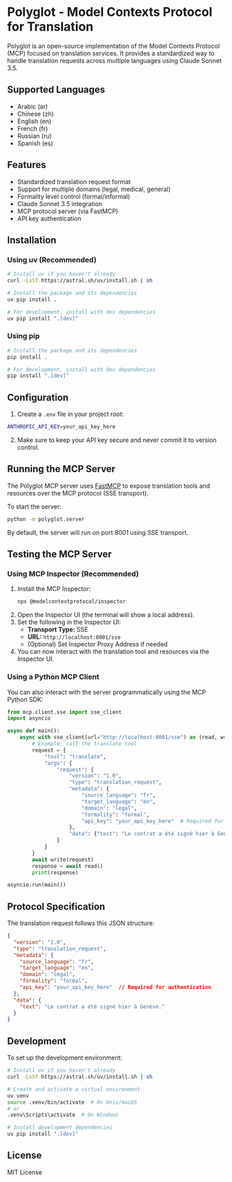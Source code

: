 # Polyglot - Model Contexts Protocol for Translation

Polyglot is an open-source implementation of the Model Contexts Protocol (MCP) focused on translation services. It provides a standardized way to handle translation requests across multiple languages using Claude Sonnet 3.5.

## Supported Languages

- Arabic (ar)
- Chinese (zh)
- English (en)
- French (fr)
- Russian (ru)
- Spanish (es)

## Features

- Standardized translation request format
- Support for multiple domains (legal, medical, general)
- Formality level control (formal/informal)
- Claude Sonnet 3.5 integration
- MCP protocol server (via FastMCP)
- API key authentication

## Installation

### Using uv (Recommended)

```bash
# Install uv if you haven't already
curl -LsSf https://astral.sh/uv/install.sh | sh

# Install the package and its dependencies
uv pip install .

# For development, install with dev dependencies
uv pip install ".[dev]"
```

### Using pip

```bash
# Install the package and its dependencies
pip install .

# For development, install with dev dependencies
pip install ".[dev]"
```

## Configuration

1. Create a `.env` file in your project root:
```bash
ANTHROPIC_API_KEY=your_api_key_here
```

2. Make sure to keep your API key secure and never commit it to version control.

## Running the MCP Server

The Polyglot MCP server uses [FastMCP](https://github.com/modelcontextprotocol/python-sdk) to expose translation tools and resources over the MCP protocol (SSE transport).

To start the server:

```bash
python -m polyglot.server
```

By default, the server will run on port 8001 using SSE transport.

## Testing the MCP Server

### Using MCP Inspector (Recommended)

1. Install the MCP Inspector:
   ```bash
   npx @modelcontextprotocol/inspector
   ```
2. Open the Inspector UI (the terminal will show a local address).
3. Set the following in the Inspector UI:
   - **Transport Type:** SSE
   - **URL:** `http://localhost:8001/sse`
   - (Optional) Set Inspector Proxy Address if needed
4. You can now interact with the translation tool and resources via the Inspector UI.

### Using a Python MCP Client

You can also interact with the server programmatically using the MCP Python SDK:

```python
from mcp.client.sse import sse_client
import asyncio

async def main():
    async with sse_client(url="http://localhost:8001/sse") as (read, write):
        # Example: call the translate tool
        request = {
            "tool": "translate",
            "args": {
                "request": {
                    "version": "1.0",
                    "type": "translation_request",
                    "metadata": {
                        "source_language": "fr",
                        "target_language": "en",
                        "domain": "legal",
                        "formality": "formal",
                        "api_key": "your_api_key_here"  # Required for authentication
                    },
                    "data": {"text": "Le contrat a été signé hier à Genève."}
                }
            }
        }
        await write(request)
        response = await read()
        print(response)

asyncio.run(main())
```

## Protocol Specification

The translation request follows this JSON structure:

```json
{
  "version": "1.0",
  "type": "translation_request",
  "metadata": {
    "source_language": "fr",
    "target_language": "en",
    "domain": "legal",
    "formality": "formal",
    "api_key": "your_api_key_here"  // Required for authentication
  },
  "data": {
    "text": "Le contrat a été signé hier à Genève."
  }
}
```

## Development

To set up the development environment:

```bash
# Install uv if you haven't already
curl -LsSf https://astral.sh/uv/install.sh | sh

# Create and activate a virtual environment
uv venv
source .venv/bin/activate  # On Unix/macOS
# or
.venv\Scripts\activate  # On Windows

# Install development dependencies
uv pip install ".[dev]"
```

## License

MIT License 